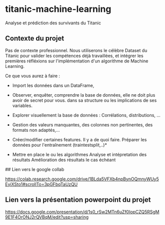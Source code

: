 # titanic-machine-learning
Analyse et prédiction des survivants du Titanic

## Contexte du projet

Pas de contexte professionnel. Nous utiliserons le célèbre Dataset du Titanic pour valider les compétences déjà travaillées, et intégrer les premières réfléxions sur l'implémentation d'un algorithme de Machine Learning.

Ce que vous aurez à faire :

* Import les données dans un DataFrame,
* Observer, enquêter, comprendre la base de données, elle ne doit plus avoir de secret pour vous. dans sa structure ou les implications de ses variables.
* Explorer visuellement la base de données : Corrélations, distributions, ...
* Gestion des valeurs manquantes, des colonnes non pertinentes, des formats non adaptés,...
* Créer/modifier certaines features. Il y a de quoi faire.
    Préparer les données pour l'entraînement (traintestsplit,..)*
    
* Mettre en place le ou les algorithmes
    Analyse et intépretation des résultats
    Amélioration des résultats le cas échéant

## Lien vers le google collab

https://colab.research.google.com/drive/1BLda5VFXb4npBynOQmnyWUy5EyiXSto1#scrollTo=3pGFbqTaUzQU

## Lien vers la présentation powerpoint du projet
https://docs.google.com/presentation/d/1s0_rSw2MTn6uZf0IopCZQ5RSgM9E1F4OrONJ2rQVBqM/edit?usp=sharing

